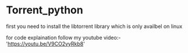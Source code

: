 # Torrent_python

first you need to install the libtorrent library which is only availbel on linux

for code explaination follow my youtube video:- 'https://youtu.be/V9CO2vyRkb8'
